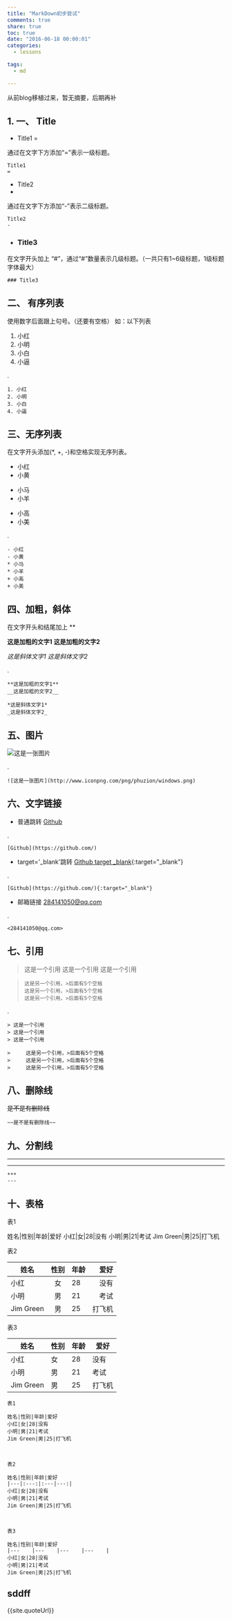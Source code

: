 ```yaml
---
title: "MarkDown初步尝试"
comments: true
share: true
toc: true
date: "2016-06-18 00:00:01"
categories:
  - lessons

tags:
  - md

---
```




从前blog移植过来，暂无摘要，后期再补

<!--more-->

  

## 1. 一、 Title

- Title1
=

通过在文字下方添加“=”表示一级标题。

    Title1
    =
    
    
    

- Title2
-

通过在文字下方添加“-”表示二级标题。

    Title2
    -

    
- ### Title3

在文字开头加上 “#”，通过“#”数量表示几级标题。（一共只有1~6级标题，1级标题字体最大）


    ### Title3
    

## 二、 有序列表

使用数字后面跟上句号。（还要有空格）
如：以下列表

1. 小红
2. 小明
3. 小白
4. 小逼

.

    1. 小红
    2. 小明
    3. 小白
    4. 小逼
    
    
## 三、无序列表

在文字开头添加(*, +, -)和空格实现无序列表。

- 小红
- 小黄
* 小马
* 小羊
+ 小高
+ 小美

.

    - 小红
    - 小黄
    * 小马
    * 小羊
    + 小高
    + 小美


## 四、加粗，斜体

在文字开头和结尾加上 ** 

**这是加粗的文字1**
__这是加粗的文字2__

*这是斜体文字1*
_这是斜体文字2_

.

    **这是加粗的文字1**
    __这是加粗的文字2__
    
    *这是斜体文字1*
    _这是斜体文字2_
    

## 五、图片

![这是一张图片](http://www.iconpng.com/png/phuzion/windows.png)

.

    ![这是一张图片](http://www.iconpng.com/png/phuzion/windows.png)
    

## 六、文字链接

- 普通跳转 [Github](https://github.com/)

.

    [Github](https://github.com/)
    




- target='_blank'跳转 [Github target _blank](https://github.com/){:target="_blank"}

.

    [Github](https://github.com/){:target="_blank"}
    

- 邮箱链接 <284141050@qq.com>

.

    <284141050@qq.com>


## 七、引用

> 这是一个引用
> 这是一个引用
> 这是一个引用

>     这是另一个引用，>后面有5个空格
>     这是另一个引用，>后面有5个空格
>     这是另一个引用，>后面有5个空格

.

    > 这是一个引用
    > 这是一个引用
    > 这是一个引用
    
    >     这是另一个引用，>后面有5个空格
    >     这是另一个引用，>后面有5个空格
    >     这是另一个引用，>后面有5个空格
    

## 八、删除线

~~是不是有删除线~~



    ~~是不是有删除线~~
    

## 九、分割线

***
---

    ***
    ---

## 十、表格



表1

姓名|性别|年龄|爱好
小红|女|28|没有
小明|男|21|考试
Jim Green|男|25|打飞机



表2

姓名|性别|年龄|爱好
|---|:---:|:---|---:|
小红|女|28|没有
小明|男|21|考试
Jim Green|男|25|打飞机



表3

姓名|性别|年龄|爱好
|---    |---    |---    |---    |
小红|女|28|没有
小明|男|21|考试
Jim Green|男|25|打飞机


    表1
    
    姓名|性别|年龄|爱好
    小红|女|28|没有
    小明|男|21|考试
    Jim Green|男|25|打飞机
    
    
    
    表2
    
    姓名|性别|年龄|爱好
    |---|:---:|:---|---:|
    小红|女|28|没有
    小明|男|21|考试
    Jim Green|男|25|打飞机
    
    
    
    表3
    
    姓名|性别|年龄|爱好
    |---    |---    |---    |---    |
    小红|女|28|没有
    小明|男|21|考试
    Jim Green|男|25|打飞机
    

## sddff

{{site.quoteUrl}}